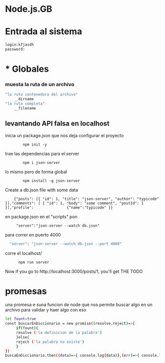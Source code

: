 # Node.js.__GB__
# Entrada al sistema
```bash
login:kfjasdh
password:


```
# * Globales
### muesta la ruta de un archivo
```bash
"la ruta contenedora del archivo"
    __dirname
"la ruta completa"
    __filename
```


## levantando API falsa en localhost

 inicia un package.json que nos deja configurar el proyecto
            
            npm init -y 

 trae las dependencias para el server
          
            npm i json-server
 lo mismo pero de forma global
  
            npm install -g json-server

Create a db.json file with some data

        {"posts": [{ "id": 1, "title": "json-server", "author": "typicode" }],"comments": [ { "id": 1, "body": "some comment", "postId": 1 }],"profile":               {"name":"typicode" }}

en package.json en el "scripts"
pon 

         "server":"json-server --watch db.json"

         
para correr en puerto 4000

```bash
  "server": "json-server --watch db.json --port 4000"
```
corre el localhost/

          npm run server

Now if you go to http://localhost:3000/posts/1, you'll get THE TODO

# promesas
una promesa e suna funcion de node que nos permite buscar algo en un archivo para validar y haer algo con eso
```bash
let fount=true
const buscarEnDiccionario = new promise((resolve,reject)=>{
     if(fount){
     resolve ('la definicion de la palabra')
     }else{
     reject ('la palabra no existe')
     }
})
buscaEnDiccionario.then((data)=>{ console.log(data)},(err)=>{ console.log(err)})
```
